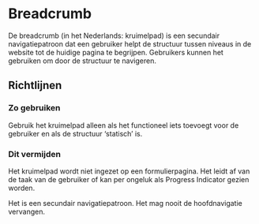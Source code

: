 # Breadcrumb

De breadcrumb (in het Nederlands: kruimelpad) is een secundair navigatiepatroon dat een gebruiker helpt de structuur tussen niveaus in de website tot de huidige pagina te begrijpen. Gebruikers kunnen het gebruiken om door de structuur te navigeren.

## Richtlijnen

### Zo gebruiken

Gebruik het kruimelpad alleen als het functioneel iets toevoegt voor de gebruiker en als de structuur ‘statisch’ is.

### Dit vermijden

Het kruimelpad wordt niet ingezet op een formulierpagina. Het leidt af van de taak van de gebruiker of kan per ongeluk als Progress Indicator gezien worden.

Het is een secundair navigatiepatroon. Het mag nooit de hoofdnavigatie vervangen.
